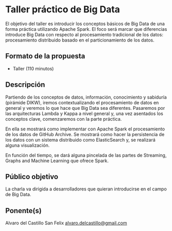# Taller práctico de Big Data

El objetivo del taller es introducir los conceptos básicos de Big Data
de una forma práctica utilizando Apache Spark. El foco será marcar que 
diferencias introduce Big Data con respecto al procesamiento tradicional
de los datos: procesamiento distribuido basado en el particionamiento
de los datos.

## Formato de la propuesta

* Taller (110 minutos)

## Descripción

Partiendo de los conceptos de datos, información, conocimiento y sabiduría (pirámide DIKW), iremos contextualizando el procesamiento de datos en general y veremos lo que hace que Big Data sea diferentes. Pasaremos por las arquitecturas Lambda y Kappa a nivel general y, una vez asentados los conceptos clave, comenzaremos con la parte práctica.

En ella se mostrará como implementar con Apache Spark el procesamiento de los datos de GitHub Archive. Se mostrará como hacer la persistencia de los datos con un sistema distribuido como ElasticSearch y, se realizará alguna visualización.

En función del tiempo, se dará alguna pincelada de las partes de Streaming, Graphs and Machine Learning que ofrece Spark.

## Público objetivo

La charla va dirigida a desarrolladores que quieran introducirse en el campo
de Big Data.

## Ponente(s)

Alvaro del Castillo San Felix <alvaro.delcastillo@gmail.com>
